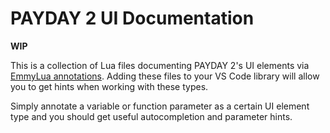 # PAYDAY 2 UI Documentation

**WIP**

This is a collection of Lua files documenting PAYDAY 2's UI elements via [EmmyLua annotations](https://github.com/sumneko/lua-language-server/wiki/EmmyLua-Annotations). Adding these files to your VS Code library will allow you to get hints when working with these types.  

Simply annotate a variable or function parameter as a certain UI element type and you should get useful autocompletion and parameter hints.
